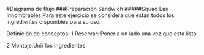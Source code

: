#Diagrama de flujo
###Preparación Sandwich
#####Squad Las Innombrables
Para este ejercicio se considera que estan todos los ingredientes disponibles para su uso. 

Definición de conceptos:
1 Reservar: Poner a un lado una vez que esta listo.

2 Montaje:Unir los ingredientes.

